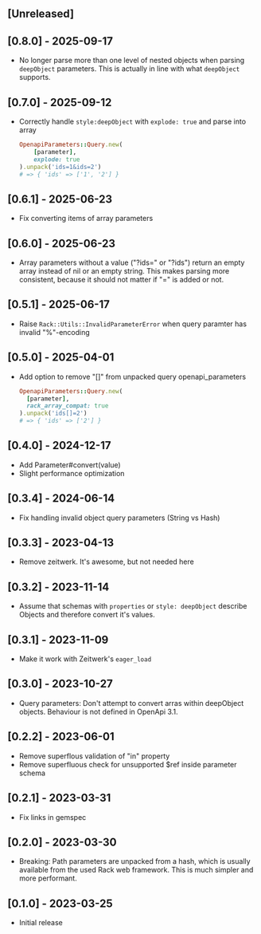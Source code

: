 ## [Unreleased]

## [0.8.0] - 2025-09-17

- No longer parse more than one level of nested objects when parsing `deepObject` parameters. This is actually in line with what `deepObject` supports.

## [0.7.0] - 2025-09-12

- Correctly handle `style:deepObject` with `explode: true` and parse into array
  ```ruby
  OpenapiParameters::Query.new(
      [parameter],
      explode: true
  ).unpack('ids=1&ids=2')
  # => { 'ids' => ['1', '2'] }
  ```

## [0.6.1] - 2025-06-23

- Fix converting items of array parameters

## [0.6.0] - 2025-06-23

- Array parameters without a value ("?ids=" or "?ids") return an empty array instead of nil or an empty string.
  This makes parsing more consistent, because it should not matter if "=" is added or not.

## [0.5.1] - 2025-06-17

- Raise `Rack::Utils::InvalidParameterError` when query paramter has invalid "%"-encoding

## [0.5.0] - 2025-04-01

- Add option to remove "[]" from unpacked query openapi_parameters
  ```ruby
  OpenapiParameters::Query.new(
    [parameter],
    rack_array_compat: true
  ).unpack('ids[]=2')
  # => { 'ids' => ['2'] }
  ```

## [0.4.0] - 2024-12-17

- Add Parameter#convert(value)
- Slight performance optimization

## [0.3.4] - 2024-06-14

- Fix handling invalid object query parameters (String vs Hash)

## [0.3.3] - 2023-04-13

- Remove zeitwerk. It's awesome, but not needed here

## [0.3.2] - 2023-11-14

- Assume that schemas with `properties` or `style: deepObject` describe Objects and therefore convert it's values.

## [0.3.1] - 2023-11-09

- Make it work with Zeitwerk's `eager_load`

## [0.3.0] - 2023-10-27

- Query parameters: Don't attempt to convert arras within deepObject objects. Behaviour is not defined in OpenApi 3.1.

## [0.2.2] - 2023-06-01

- Remove superflous validation of "in" property
- Remove superfluous check for unsupported $ref inside parameter schema

## [0.2.1] - 2023-03-31

- Fix links in gemspec

## [0.2.0] - 2023-03-30

- Breaking: Path parameters are unpacked from a hash, which is usually available from the used Rack web framework. This is much simpler and more performant.

## [0.1.0] - 2023-03-25

- Initial release
